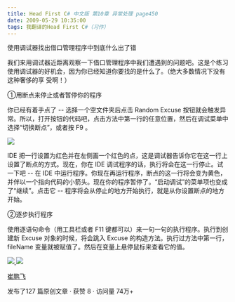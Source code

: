 ```yaml
---
title: Head First C# 中文版 第10章 异常处理 page450
date: 2009-05-29 10:35:00
tags: 我翻译的Head First C#（习作）
---
```

使用调试器找出借口管理程序中到底什么出了错

  

我们来用调试器近距离观察一下借口管理程序中我们遭遇到的问题吧。这是个练习使用调试器的好机会，因为你已经知道你要找的是什么了。（绝大多数情况下没有这种奢侈的享
受啊！）

  

①用断点来停止或者暂停你的程序

  

你已经有着手点了  \--  选择一个空文件夹后点击  Random Excuse
按钮就会触发异常。所以，打开按钮的代码吧，点击方法中第一行的任意位置，然后在调试菜单中选择“切换断点”，或者按  F9  。

  

![](http://student.csdn.net/attachment/200905/29/39098_1243564909cihU.jpg)

IDE  把一行设置为红色并在左侧画一个红色的点，这是调试器告诉你它在这一行上设置了断点的方式。现在，你在  IDE
调试程序的话，执行将会在这一行停止。试一下吧  \--  在  IDE
中运行程序。你现在再运行程序，断点的这一行将会变为黄色，并伴以一个指向代码的小箭头。现在你的程序暂停了。“启动调试”的菜单项也变成了“继续”。点击它
\--  程序将会从停止的地方开始执行，就是从你设置断点的地方开始。

  

②逐步执行程序

  

使用逐语句命令（用工具栏或者  F11  键都可以）来一句一句的执行程序。执行到创建新  Excuse  对象的时候，将会跳入  Excuse
的构造方法。执行过方法中第一行，  fileName  变量就被赋值了。然后在变量上悬停鼠标来查看它的值。



[ ![](https://profile.csdnimg.cn/5/2/5/3_cuipengfei1)
![](https://g.csdnimg.cn/static/user-reg-year/1x/11.png)
](https://blog.csdn.net/cuipengfei1)

[ 崔鹏飞 ](https://blog.csdn.net/cuipengfei1)

发布了127 篇原创文章  ·  获赞 8  ·  访问量 74万+


